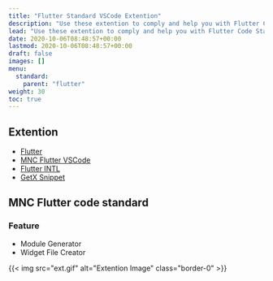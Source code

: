 ```yaml
---
title: "Flutter Standard VSCode Extention"
description: "Use these extention to comply and help you with Flutter Code Standard 2021"
lead: "Use these extention to comply and help you with Flutter Code Standard 2021"
date: 2020-10-06T08:48:57+00:00
lastmod: 2020-10-06T08:48:57+00:00
draft: false
images: []
menu:
  standard:
    parent: "flutter"
weight: 30
toc: true
---
```


## Extention

- [Flutter](https://marketplace.visualstudio.com/items?itemName=Dart-Code.flutter)
- [MNC Flutter VSCode](https://marketplace.visualstudio.com/items?itemName=MNCInnovationCenter.mnc-flutter-code-standard-vsext)
- [Flutter INTL](https://marketplace.visualstudio.com/items?itemName=localizely.flutter-intl)
- [GetX Snippet](https://marketplace.visualstudio.com/items?itemName=get-snippets.get-snippets)

## MNC Flutter code standard

### Feature

- Module Generator
- Widget File Creator

{{< img src="ext.gif" alt="Extention Image"  class="border-0" >}}
